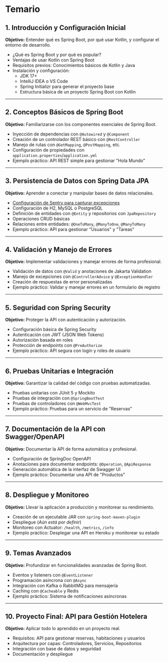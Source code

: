 # Temario

## 1. Introducción y Configuración Inicial

**Objetivo:** Entender qué es Spring Boot, por qué usar Kotlin, y configurar el entorno de desarrollo.

- ¿Qué es Spring Boot y por qué es popular?
- Ventajas de usar Kotlin con Spring Boot
- Requisitos previos: Conocimientos básicos de Kotlin y Java
- Instalación y configuración:
    - JDK 17+
    - IntelliJ IDEA o VS Code
    - Spring Initializr para generar el proyecto base
    - Estructura básica de un proyecto Spring Boot con Kotlin

---

## 2. Conceptos Básicos de Spring Boot

**Objetivo:** Familiarizarse con los componentes esenciales de Spring Boot.

- Inyección de dependencias con `@Autowired` y `@Component`
- Creación de un controlador REST básico con `@RestController`
- Manejo de rutas con `@GetMapping`, `@PostMapping`, etc.
- Configuración de propiedades con `application.properties`/`application.yml`
- Ejemplo práctico: API REST simple para gestionar "Hola Mundo"

---

## 3. Persistencia de Datos con Spring Data JPA

**Objetivo:** Aprender a conectar y manipular bases de datos relacionales.

- [Configuración de Sentry para capturar excepciones](ENV_VARIABLES.md)
- Configuración de H2, MySQL o PostgreSQL
- Definición de entidades con `@Entity` y repositorios con `JpaRepository`
- Operaciones CRUD básicas
- Relaciones entre entidades: `@OneToMany`, `@ManyToOne`, `@ManyToMany`
- Ejemplo práctico: API para gestionar "Usuarios" y "Tareas"

---

## 4. Validación y Manejo de Errores

**Objetivo:** Implementar validaciones y manejar errores de forma profesional.

- Validación de datos con `@Valid` y anotaciones de Jakarta Validation
- Manejo de excepciones con `@ControllerAdvice` y `@ExceptionHandler`
- Creación de respuestas de error personalizadas
- Ejemplo práctico: Validar y manejar errores en un formulario de registro

---

## 5. Seguridad con Spring Security

**Objetivo:** Proteger la API con autenticación y autorización.

- Configuración básica de Spring Security
- Autenticación con JWT (JSON Web Tokens)
- Autorización basada en roles
- Protección de endpoints con `@PreAuthorize`
- Ejemplo práctico: API segura con login y roles de usuario

---

## 6. Pruebas Unitarias e Integración

**Objetivo:** Garantizar la calidad del código con pruebas automatizadas.

- Pruebas unitarias con JUnit 5 y Mockito
- Pruebas de integración con `@SpringBootTest`
- Pruebas de controladores con `@WebMvcTest`
- Ejemplo práctico: Pruebas para un servicio de "Reservas"

---

## 7. Documentación de la API con Swagger/OpenAPI

**Objetivo:** Documentar la API de forma automática y profesional.

- Configuración de SpringDoc OpenAPI
- Anotaciones para documentar endpoints: `@Operation`, `@ApiResponse`
- Generación automática de la interfaz de Swagger UI
- Ejemplo práctico: Documentar una API de "Productos"

---

## 8. Despliegue y Monitoreo

**Objetivo:** Llevar la aplicación a producción y monitorear su rendimiento.

- Creación de un ejecutable JAR con `spring-boot-maven-plugin`
- Despliegue (_Aún está por definir_)
- Monitoreo con Actuator: `/health`, `/metrics`, `/info`
- Ejemplo práctico: Desplegar una API en Heroku y monitorear su estado

---

## 9. Temas Avanzados

**Objetivo:** Profundizar en funcionalidades avanzadas de Spring Boot.

- Eventos y listeners con `@EventListener`
- Programación asíncrona con `@Async`
- Integración con Kafka o RabbitMQ para mensajería
- Caching con `@Cacheable` y Redis
- Ejemplo práctico: Sistema de notificaciones asíncronas

---

## 10. Proyecto Final: API para Gestión Hotelera

**Objetivo:** Aplicar todo lo aprendido en un proyecto real.

- Requisitos: API para gestionar reservas, habitaciones y usuarios
- Arquitectura por capas: Controladores, Servicios, Repositorios
- Integración con base de datos y seguridad
- Documentación y despliegue
